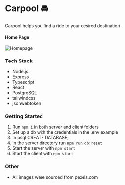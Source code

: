 # Carpool 🚘
<div>
<p>Carpool helps you find a ride to  your desired destination </p>
</div>

#### Home Page
![Homepage](/docs/screen_shot_home.png)


### Tech Stack
- Node.js
- Express
- Typescript
- React
- PostgreSQL
- tailwindcss
- jsonwebtoken

### Getting Started
1. Run `npm i` in both server and client folders
2. Set up a db with the credentials in the .env example
3. In psql CREATE DATABASE;
4. In the server directory run `npm run db:reset`
5. Start the server with `npm start`
6. Start the client with `npm start`

### Other
- All images were sourced from pexels.com

